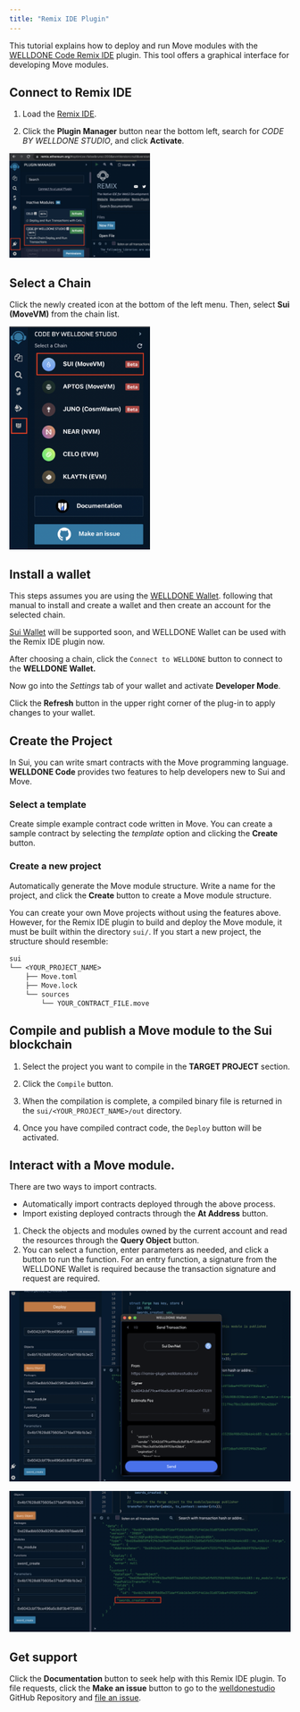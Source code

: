 ```yaml
---
title: "Remix IDE Plugin"
---
```


This tutorial explains how to deploy and run Move modules with the [WELLDONE Code Remix IDE](https://docs.welldonestudio.io/code) plugin. This tool offers a graphical interface for developing Move modules.

## Connect to Remix IDE

1. Load the [Remix IDE](https://remix.ethereum.org/).

2. Click the **Plugin Manager** button near the bottom left, search for *CODE BY WELLDONE STUDIO*, and click **Activate**.

<img src="../../../static/remix-ide-plugin.png" alt="Choose Remix IDE Plugin" width="50%" height="50%">

## Select a Chain

Click the newly created icon at the bottom of the left menu. Then, select **Sui (MoveVM)** from the chain list.

<img src="../../../static/remix-select-chain.png" alt="Select a chain" width="50%">

## Install a wallet

This steps assumes you are using the [WELLDONE Wallet](https://docs.welldonestudio.io/wallet/manual/). following that manual to install and create a wallet and then create an account for the selected chain.

[Sui Wallet](https://chrome.google.com/webstore/detail/sui-wallet/opcgpfmipidbgpenhmajoajpbobppdil) will be supported soon, and WELLDONE Wallet can be used with the Remix IDE plugin now. 

After choosing a chain, click the `Connect to WELLDONE` button to connect to the **WELLDONE Wallet.** 

Now go into the *Settings* tab of your wallet and activate **Developer Mode**.

Click the **Refresh** button in the upper right corner of the plug-in to apply changes to your wallet.

## Create the Project

In Sui, you can write smart contracts with the Move programming language. **WELLDONE Code** provides two features to help developers new to Sui and Move.

### Select a template

Create simple example contract code written in Move. You can create a sample contract by selecting the *template* option and clicking the **Create** button.

### Create a new project

Automatically generate the Move module structure. Write a name for the project, and click the **Create** button to create a Move module structure.

You can create your own Move projects without using the features above. However, for the Remix IDE plugin to build and deploy the Move module, it must be built within the directory `sui/`. If you start a new project, the structure should resemble:


  ```
  sui
  └── <YOUR_PROJECT_NAME>
      ├── Move.toml
      ├── Move.lock
      └── sources
          └── YOUR_CONTRACT_FILE.move
  ```

## Compile and publish a Move module to the Sui blockchain

1. Select the project you want to compile in the **TARGET PROJECT** section.

2. Click the `Compile` button. 

3. When the compilation is complete, a compiled binary file is returned in the `sui/<YOUR_PROJECT_NAME>/out` directory.

4. Once you have compiled contract code, the `Deploy` button will be activated.

## Interact with a Move module.

There are two ways to import contracts.
* Automatically import contracts deployed through the above process.
* Import existing deployed contracts through the **At Address** button.

1. Check the objects and modules owned by the current account and read the resources through the **Query Object** button.
2. You can select a function, enter parameters as needed, and click a button to run the function. For an entry function, a signature from the WELLDONE Wallet is required because the transaction signature and request are required.

![Remix send transaction](../../../static/remix-sendtx.png "How to send tx")

![Remix check object](../../../static/remix-check-object.png "Check object state")

## Get support

Click the **Documentation** button to seek help with this Remix IDE plugin. To file requests, click the **Make an issue** button to go to the [welldonestudio](https://github.com/welldonestudio/welldonestudio.github.io) GitHub Repository and [file an issue](https://github.com/welldonestudio/welldonestudio.github.io/issues/new/choose).